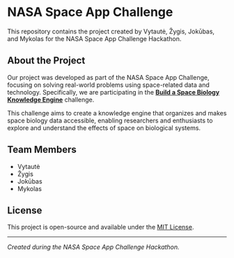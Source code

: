 # NASA Space App Challenge

This repository contains the project created by Vytautė, Žygis, Jokūbas, and Mykolas for the NASA Space App Challenge Hackathon.

## About the Project

Our project was developed as part of the NASA Space App Challenge, focusing on solving real-world problems using space-related data and technology. Specifically, we are participating in the **[Build a Space Biology Knowledge Engine](https://www.spaceappschallenge.org/2025/challenges/build-a-space-biology-knowledge-engine/?tab=details)** challenge. 

This challenge aims to create a knowledge engine that organizes and makes space biology data accessible, enabling researchers and enthusiasts to explore and understand the effects of space on biological systems.

## Team Members

- Vytautė
- Žygis
- Jokūbas
- Mykolas

## License

This project is open-source and available under the [MIT License](LICENSE).

---

*Created during the NASA Space App Challenge Hackathon.*